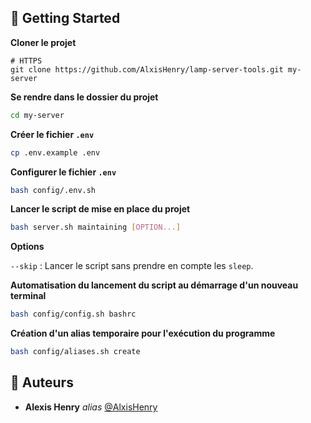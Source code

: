## :toolbox: Getting Started

**Cloner le projet**

```
# HTTPS
git clone https://github.com/AlxisHenry/lamp-server-tools.git my-server
```

**Se rendre dans le dossier du projet**

```bash
cd my-server
```

**Créer le fichier `.env`**

```bash
cp .env.example .env
```

**Configurer le fichier `.env`**

```bash
bash config/.env.sh
```

**Lancer le script de mise en place du projet**

```bash
bash server.sh maintaining [OPTION...]
```

**Options**

`--skip` : Lancer le script sans prendre en compte les `sleep`.

**Automatisation du lancement du script au démarrage d'un nouveau terminal**

```bash
bash config/config.sh bashrc
```

**Création d'un alias temporaire pour l'exécution du programme**

```bash
bash config/aliases.sh create
```

## :wave: Auteurs

* **Alexis Henry** _alias_ [@AlxisHenry](https://github.com/AlxisHenry)
